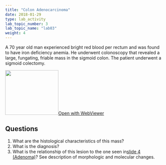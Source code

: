 ```yaml
---
title: "Colon Adenocarcinoma"
date: 2018-01-29
type: lab_activity
lab_topic_number: 3
lab_topic_name: "lab03"
weight: 4
---
```

<div class="entrybody">
<p>A 70 year old man experienced bright red blood per rectum and was found to have iron deficiency anemia. He underwent colonoscopy that revealed a large, fungating, friable mass in the sigmoid colon. The patient underwent a sigmoid colectomy.<br clear="all"></p>

<div class="thumbnail"><a href="https://pathologylab.ctl.columbia.edu/slides/slidegi_path_05/" target="_blank"><img alt="" src="/assets/images/slide_GIpath05.jpg" width="170" height="143" class="mt-image-left"></a><a href="https://pathologylab.ctl.columbia.edu/slides/slidegi_path_05/" target="_blank">Open with WebViewer</a></div>

<h2>Questions</h2>


<ol>
<li> What are the histological characteristics of this mass?</li>
<li> What is the diagnosis?</li>
<li> What is the relationship of this lesion to the one seen in<a href="/lab07/adenoma-colon.html">slide 4 (Adenoma)</a>? See description of morphologic and molecular changes.</li>
</ol>


						
</div>
